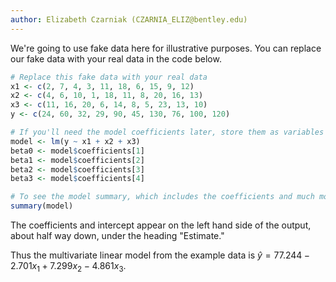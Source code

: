 ```yaml
---
author: Elizabeth Czarniak (CZARNIA_ELIZ@bentley.edu)
---
```


We're going to use fake data here for illustrative purposes. You can replace our fake data with your real data in the code below.

```R
# Replace this fake data with your real data
x1 <- c(2, 7, 4, 3, 11, 18, 6, 15, 9, 12)
x2 <- c(4, 6, 10, 1, 18, 11, 8, 20, 16, 13)
x3 <- c(11, 16, 20, 6, 14, 8, 5, 23, 13, 10)
y <- c(24, 60, 32, 29, 90, 45, 130, 76, 100, 120)

# If you'll need the model coefficients later, store them as variables like this:
model <- lm(y ~ x1 + x2 + x3)
beta0 <- model$coefficients[1]
beta1 <- model$coefficients[2]
beta2 <- model$coefficients[3]
beta3 <- model$coefficients[4]

# To see the model summary, which includes the coefficients and much more, do this:
summary(model)
```

The coefficients and intercept appear on the left hand side of the output, about half way down, under the heading "Estimate."

Thus the multivariate linear model from the example data is $\hat y = 77.244 - 2.701x_1  +  7.299x_2  - 4.861x_3$.
